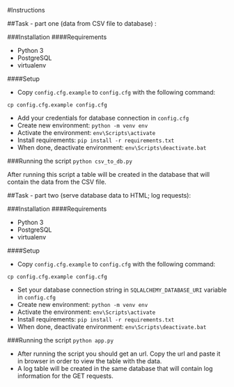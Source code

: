 #Instructions

##Task - part one (data from CSV file to database) :

###Installation
####Requirements
* Python 3
* PostgreSQL
* virtualenv 


####Setup

* Copy `config.cfg.example` to `config.cfg` with the following command:  
```
cp config.cfg.example config.cfg
```

* Add your credentials for database connection in `config.cfg`
* Create new environment: `python -m venv env`
* Activate the environment: `env\Scripts\activate`
* Install requirements: `pip install -r requirements.txt`
* When done, deactivate environment: `env\Scripts\deactivate.bat`

###Running the script
`python csv_to_db.py`

After running this script a table will be created in the database that will contain the data from the CSV file.


##Task - part two (serve database data to HTML; log requests):

###Installation
####Requirements
* Python 3
* PostgreSQL
* virtualenv 


####Setup

* Copy `config.cfg.example` to `config.cfg` with the following command:  
```
cp config.cfg.example config.cfg
```

* Set your database connection string in `SQLALCHEMY_DATABASE_URI` variable in `config.cfg`
* Create new environment: `python -m venv env`
* Activate the environment: `env\Scripts\activate`
* Install requirements: `pip install -r requirements.txt`
* When done, deactivate environment: `env\Scripts\deactivate.bat`


###Running the script
`python app.py`

* After running the script you should get an url.
Copy the url and paste it in browser in order to view the table with the data.
* A log table will be created in the same database that will contain log information for the GET requests.